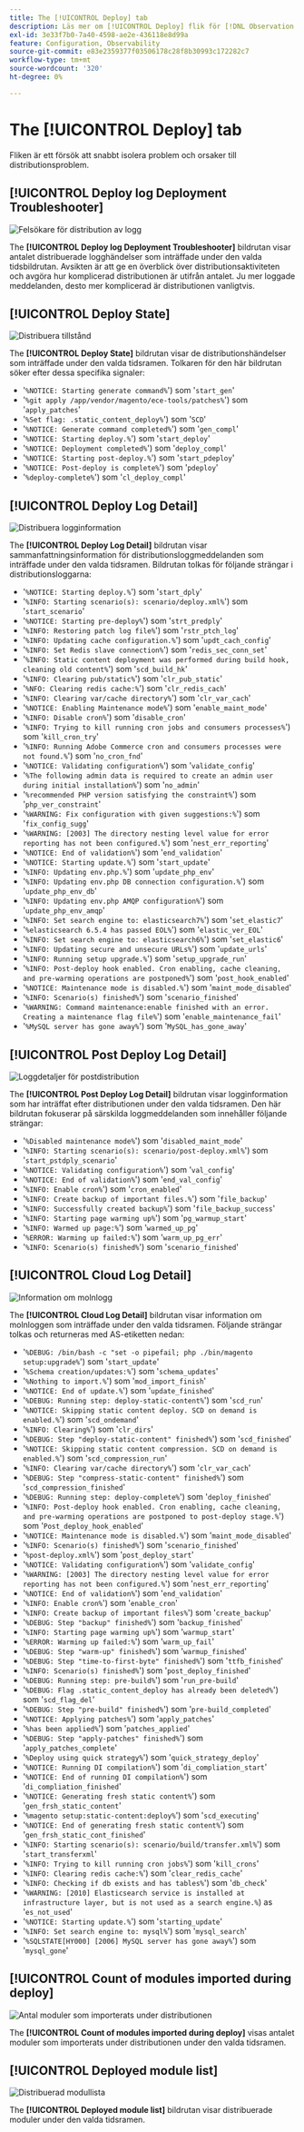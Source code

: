 ```yaml
---
title: The [!UICONTROL Deploy] tab
description: Läs mer om [!UICONTROL Deploy] flik för [!DNL Observation for Adobe Commerce].
exl-id: 3e33f7b0-7a40-4598-ae2e-436118e8d99a
feature: Configuration, Observability
source-git-commit: e83e2359377f03506178c28f8b30993c172282c7
workflow-type: tm+mt
source-wordcount: '320'
ht-degree: 0%

---
```


# The [!UICONTROL Deploy] tab

Fliken är ett försök att snabbt isolera problem och orsaker till distributionsproblem.

## [!UICONTROL Deploy log Deployment Troubleshooter]

![Felsökare för distribution av logg](../../assets/tools/observation-for-adobe-commerce/deploy-tab-1.jpg)

The **[!UICONTROL Deploy log Deployment Troubleshooter]** bildrutan visar antalet distribuerade logghändelser som inträffade under den valda tidsbildrutan. Avsikten är att ge en överblick över distributionsaktiviteten och avgöra hur komplicerad distributionen är utifrån antalet. Ju mer loggade meddelanden, desto mer komplicerad är distributionen vanligtvis.

## [!UICONTROL Deploy State]

![Distribuera tillstånd](../../assets/tools/observation-for-adobe-commerce/deploy-tab-2.jpg)

The **[!UICONTROL Deploy State]** bildrutan visar de distributionshändelser som inträffade under den valda tidsramen. Tolkaren för den här bildrutan söker efter dessa specifika signaler:

* &#39;`%NOTICE: Starting generate command%`&#39;) som &#39;`start_gen`&#39;
* &#39;`%git apply /app/vendor/magento/ece-tools/patches%`&#39;) som &#39;`apply_patches`&#39;
* &#39;`%Set flag: .static_content_deploy%`&#39;) som &#39;`SCD`&#39;
* &#39;`%NOTICE: Generate command completed%`&#39;) som &#39;`gen_compl`&#39;
* &#39;`%NOTICE: Starting deploy.%`&#39;) som &#39;`start_deploy`&#39;
* &#39;`%NOTICE: Deployment completed%`&#39;) som &#39;`deploy_compl`&#39;
* &#39;`%NOTICE: Starting post-deploy.%`&#39;) som &#39;`start_pdeploy`&#39;
* &#39;`%NOTICE: Post-deploy is complete%`&#39;) som &#39;`pdeploy`&#39;
* &#39;`%deploy-complete%`&#39;) som &#39;`cl_deploy_compl`&#39;

## [!UICONTROL Deploy Log Detail]

![Distribuera logginformation](../../assets/tools/observation-for-adobe-commerce/deploy-tab-3.jpg)

The **[!UICONTROL Deploy Log Detail]** bildrutan visar sammanfattningsinformation för distributionsloggmeddelanden som inträffade under den valda tidsramen. Bildrutan tolkas för följande strängar i distributionsloggarna:

* &#39;`%NOTICE: Starting deploy.%`&#39;) som &#39;`start_dply`&#39;
* &#39;`%INFO: Starting scenario(s): scenario/deploy.xml%`&#39;) som &#39;`start_scenario`&#39;
* &#39;`%NOTICE: Starting pre-deploy%`&#39;) som &#39;`strt_predply`&#39;
* &#39;`%INFO: Restoring patch log file%`&#39;) som &#39;`rstr_ptch_log`&#39;
* &#39;`%INFO: Updating cache configuration.%`&#39;) som &#39;`updt_cach_config`&#39;
* &#39;`%INFO: Set Redis slave connection%`&#39;) som &#39;`redis_sec_conn_set`&#39;
* &#39;`%INFO: Static content deployment was performed during build hook, cleaning old content%`&#39;) som &#39;`scd_build_hk`&#39;
* &#39;`%INFO: Clearing pub/static%`&#39;) som &#39;`clr_pub_static`&#39;
* &#39;`%NFO: Clearing redis cache:%`&#39;) som &#39;`clr_redis_cach`&#39;
* &#39;`%INFO: Clearing var/cache directory%`&#39;) som &#39;`clr_var_cach`&#39;
* &#39;`%NOTICE: Enabling Maintenance mode%`&#39;) som &#39;`enable_maint_mode`&#39;
* &#39;`%INFO: Disable cron%`&#39;) som &#39;`disable_cron`&#39;
* &#39;`%INFO: Trying to kill running cron jobs and consumers processes%`&#39;) som &#39;`kill_cron_try`&#39;
* &#39;`%INFO: Running Adobe Commerce cron and consumers processes were not found.%`&#39;) som &#39;`no_cron_fnd`&#39;
* &#39;`%NOTICE: Validating configuration%`&#39;) som &#39;`validate_config`&#39;
* &#39;`%The following admin data is required to create an admin user during initial installation%`&#39;) som &#39;`no_admin`&#39;
* &#39;`%recommended PHP version satisfying the constraint%`&#39;) som &#39;`php_ver_constraint`&#39;
* &#39;`%WARNING: Fix configuration with given suggestions:%`&#39;) som &#39;`fix_config_sugg`&#39;
* &#39;`%WARNING: [2003] The directory nesting level value for error reporting has not been configured.%`&#39;) som &#39;`nest_err_reporting`&#39;
* &#39;`%NOTICE: End of validation%`&#39;) som &#39;`end_validation`&#39;
* &#39;`%NOTICE: Starting update.%`&#39;) som &#39;`start_update`&#39;
* &#39;`%INFO: Updating env.php.%`&#39;) som &#39;`update_php_env`&#39;
* &#39;`%INFO: Updating env.php DB connection configuration.%`&#39;) som &#39;`update_php_env_db`&#39;
* &#39;`%INFO: Updating env.php AMQP configuration%`&#39;) som &#39;`update_php_env_amqp`&#39;
* &#39;`%INFO: Set search engine to: elasticsearch7%`&#39;) som &#39;`set_elastic7`&#39;
* &#39;`%elasticsearch 6.5.4 has passed EOL%`&#39;) som &#39;`elastic_ver_EOL`&#39;
* &#39;`%INFO: Set search engine to: elasticsearch6%`&#39;) som &#39;`set_elastic6`&#39;
* &#39;`%INFO: Updating secure and unsecure URLs%`&#39;) som &#39;`update_urls`&#39;
* &#39;`%INFO: Running setup upgrade.%`&#39;) som &#39;`setup_upgrade_run`&#39;
* &#39;`%INFO: Post-deploy hook enabled. Cron enabling, cache cleaning, and pre-warming operations are postponed%`&#39;) som &#39;`post_hook_enabled`&#39;
* &#39;`%NOTICE: Maintenance mode is disabled.%`&#39;) som &#39;`maint_mode_disabled`&#39;
* &#39;`%INFO: Scenario(s) finished%`&#39;) som &#39;`scenario_finished`&#39;
* &#39;`%WARNING: Command maintenance:enable finished with an error. Creating a maintenance flag file%`&#39;) som &#39;`enable_maintenance_fail`&#39;
* &#39;`%MySQL server has gone away%`&#39;) som &#39;`MySQL_has_gone_away`&#39;

## [!UICONTROL Post Deploy Log Detail]

![Loggdetaljer för postdistribution](../../assets/tools/observation-for-adobe-commerce/deploy-tab-4.jpg)

The **[!UICONTROL Post Deploy Log Detail]** bildrutan visar logginformation som har inträffat efter distributionen under den valda tidsramen. Den här bildrutan fokuserar på särskilda loggmeddelanden som innehåller följande strängar:

* &#39;`%Disabled maintenance mode%`&#39;) som &#39;`disabled_maint_mode`&#39;
* &#39;`%INFO: Starting scenario(s): scenario/post-deploy.xml%`&#39;) som &#39;`start_pstdply_scenario`&#39;
* &#39;`%NOTICE: Validating configuration%`&#39;) som &#39;`val_config`&#39;
* &#39;`%NOTICE: End of validation%`&#39;) som &#39;`end_val_config`&#39;
* &#39;`%INFO: Enable cron%`&#39;) som &#39;`cron_enabled`&#39;
* &#39;`%INFO: Create backup of important files.%`&#39;) som &#39;`file_backup`&#39;
* &#39;`%INFO: Successfully created backup%`&#39;) som &#39;`file_backup_success`&#39;
* &#39;`%INFO: Starting page warming up%`&#39;) som &#39;`pg_warmup_start`&#39;
* &#39;`%INFO: Warmed up page:%`&#39;) som &#39;`warmed_up_pg`&#39;
* &#39;`%ERROR: Warming up failed:%`&#39;) som &#39;`warm_up_pg_err`&#39;
* &#39;`%INFO: Scenario(s) finished%`&#39;) som &#39;`scenario_finished`&#39;

## [!UICONTROL Cloud Log Detail]

![Information om molnlogg](../../assets/tools/observation-for-adobe-commerce/deploy-tab-5.jpg)

The **[!UICONTROL Cloud Log Detail]** bildrutan visar information om molnloggen som inträffade under den valda tidsramen. Följande strängar tolkas och returneras med AS-etiketten nedan:

* &#39;`%DEBUG: /bin/bash -c "set -o pipefail; php ./bin/magento setup:upgrade%`&#39;) som &#39;`start_update`&#39;
* &#39;`%Schema creation/updates:%`&#39;) som &#39;`schema_updates`&#39;
* &#39;`%Nothing to import.%`&#39;) som &#39;`mod_import_finish`&#39;
* &#39;`%NOTICE: End of update.%`&#39;) som &#39;`update_finished`&#39;
* &#39;`%DEBUG: Running step: deploy-static-content%`&#39;) som &#39;`scd_run`&#39;
* &#39;`%NOTICE: Skipping static content deploy. SCD on demand is enabled.%`&#39;) som &#39;`scd_ondemand`&#39;
* &#39;`%INFO: Clearing%`&#39;) som &#39;`clr_dirs`&#39;
* &#39;`%DEBUG: Step "deploy-static-content" finished%`&#39;) som &#39;`scd_finished`&#39;
* &#39;`%NOTICE: Skipping static content compression. SCD on demand is enabled.%`&#39;) som &#39;`scd_compression_run`&#39;
* &#39;`%INFO: Clearing var/cache directory%`&#39;) som &#39;`clr_var_cach`&#39;
* &#39;`%DEBUG: Step "compress-static-content" finished%`&#39;) som &#39;`scd_compression_finished`&#39;
* &#39;`%DEBUG: Running step: deploy-complete%`&#39;) som &#39;`deploy_finished`&#39;
* &#39;`%INFO: Post-deploy hook enabled. Cron enabling, cache cleaning, and pre-warming operations are postponed to post-deploy stage.%`&#39;) som &#39;`Post_deploy_hook_enabled`&#39;
* &#39;`%NOTICE: Maintenance mode is disabled.%`&#39;) som &#39;`maint_mode_disabled`&#39;
* &#39;`%INFO: Scenario(s) finished%`&#39;) som &#39;`scenario_finished`&#39;
* &#39;`%post-deploy.xml%`&#39;) som &#39;`post_deploy_start`&#39;
* &#39;`%NOTICE: Validating configuration%`&#39;) som &#39;`validate_config`&#39;
* &#39;`%WARNING: [2003] The directory nesting level value for error reporting has not been configured.%`&#39;) som &#39;`nest_err_reporting`&#39;
* &#39;`%NOTICE: End of validation%`&#39;) som &#39;`end_validation`&#39;
* &#39;`%INFO: Enable cron%`&#39;) som &#39;`enable_cron`&#39;
* &#39;`%INFO: Create backup of important files%`&#39;) som &#39;`create_backup`&#39;
* &#39;`%DEBUG: Step "backup" finished%`&#39;) som &#39;`backup_finished`&#39;
* &#39;`%INFO: Starting page warming up%`&#39;) som &#39;`warmup_start`&#39;
* &#39;`%ERROR: Warming up failed:%`&#39;) som &#39;`warm_up_fail`&#39;
* &#39;`%DEBUG: Step "warm-up" finished%`&#39;) som &#39;`warmup_finished`&#39;
* &#39;`%DEBUG: Step "time-to-first-byte" finished%`&#39;) som &#39;`ttfb_finished`&#39;
* &#39;`%INFO: Scenario(s) finished%`&#39;) som &#39;`post_deploy_finished`&#39;
* &#39;`%DEBUG: Running step: pre-build%`&#39;) som &#39;`run_pre-build`&#39;
* &#39;`%DEBUG: Flag .static_content_deploy has already been deleted%`&#39;) som &#39;`scd_flag_del`&#39;
* &#39;`%DEBUG: Step "pre-build" finished%`&#39;) som &#39;`pre-build_completed`&#39;
* &#39;`%NOTICE: Applying patches%`&#39;) som &#39;`apply_patches`&#39;
* &#39;`%has been applied%`&#39;) som &#39;`patches_applied`&#39;
* &#39;`%DEBUG: Step "apply-patches" finished%`&#39;) som &#39;`apply_patches_complete`&#39;
* &#39;`%Deploy using quick strategy%`&#39;) som &#39;`quick_strategy_deploy`&#39;
* &#39;`%NOTICE: Running DI compilation%`&#39;) som &#39;`di_compliation_start`&#39;
* &#39;`%NOTICE: End of running DI compilation%`&#39;) som &#39;`di_compliation_finished`&#39;
* &#39;`%NOTICE: Generating fresh static content%`&#39;) som &#39;`gen_frsh_static_content`&#39;
* &#39;`%magento setup:static-content:deploy%`&#39;) som &#39;`scd_executing`&#39;
* &#39;`%NOTICE: End of generating fresh static content%`&#39;) som &#39;`gen_frsh_static_cont_finished`&#39;
* &#39;`%INFO: Starting scenario(s): scenario/build/transfer.xml%`&#39;) som &#39;`start_transferxml`&#39;
* &#39;`%INFO: Trying to kill running cron jobs%`&#39;) som &#39;`kill_crons`&#39;
* &#39;`%INFO: Clearing redis cache:%`&#39;) som &#39;`clear_redis_cache`&#39;
* &#39;`%INFO: Checking if db exists and has tables%`&#39;) som &#39;`db_check`&#39;
* &#39;`%WARNING: [2010] Elasticsearch service is installed at infrastructure layer, but is not used as a search engine.%`) as &#39;`es_not_used`&#39;
* &#39;`%NOTICE: Starting update.%`&#39;) som &#39;`starting_update`&#39;
* &#39;`%INFO: Set search engine to: mysql%`&#39;) som &#39;`mysql_search`&#39;
* &#39;`%SQLSTATE[HY000] [2006] MySQL server has gone away%`&#39;) som &#39;`mysql_gone`&#39;

## [!UICONTROL Count of modules imported during deploy]

![Antal moduler som importerats under distributionen](../../assets/tools/observation-for-adobe-commerce/deploy-tab-6.jpg)

The **[!UICONTROL Count of modules imported during deploy]** visas antalet moduler som importerats under distributionen under den valda tidsramen.

## [!UICONTROL Deployed module list]

![Distribuerad modullista](../../assets/tools/observation-for-adobe-commerce/deploy-tab-7.jpg)

The **[!UICONTROL Deployed module list]** bildrutan visar distribuerade moduler under den valda tidsramen.
